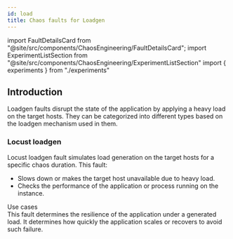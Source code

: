 ```yaml
---
id: load
title: Chaos faults for Loadgen
---
```


<!-- Import statement for Custom Components -->

import FaultDetailsCard from "@site/src/components/ChaosEngineering/FaultDetailsCard";
import ExperimentListSection from "@site/src/components/ChaosEngineering/ExperimentListSection"
import { experiments } from "./experiments"

<!-- Heading Description -->

## Introduction

Loadgen faults disrupt the state of the application by applying a heavy load on the target hosts. They can be categorized into different types based on the loadgen mechanism used in them.

<ExperimentListSection experiments={experiments} />

<FaultDetailsCard category="load">

### Locust loadgen

Locust loadgen fault simulates load generation on the target hosts for a specific chaos duration. This fault:

- Slows down or makes the target host unavailable due to heavy load.
- Checks the performance of the application or process running on the instance.

<accordion color="green">
<summary>Use cases</summary>
This fault determines the resilience of the application under a generated load. It determines how quickly the application scales or recovers to avoid such failure. 
</accordion>

</FaultDetailsCard>
